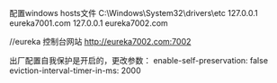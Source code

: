 配置windows hosts文件 C:\Windows\System32\drivers\etc
127.0.0.1 eureka7001.com
127.0.0.1 eureka7002.com


//eureka 控制台网站
http://eureka7002.com:7002

出厂配置自我保护是开启的，更改参数：
enable-self-preservation: false
eviction-interval-timer-in-ms: 2000